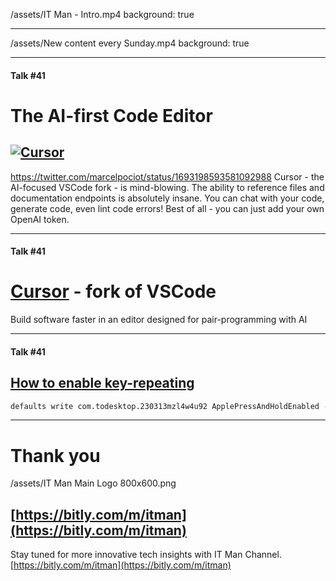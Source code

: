 
/assets/IT Man - Intro.mp4
background: true

---

/assets/New content every Sunday.mp4
background: true

---

#### Talk #41
# The AI-first Code Editor

## <a href="https://gyazo.com/7c0b63096904ea781b08ad230039f1d3"><img src="https://i.gyazo.com/7c0b63096904ea781b08ad230039f1d3.png" alt="Cursor"/></a>
https://twitter.com/marcelpociot/status/1693198593581092988
Cursor - the AI-focused VSCode fork - is mind-blowing.
The ability to reference files and documentation endpoints is absolutely insane.
You can chat with your code, generate code, even lint code errors!
Best of all - you can just add your own OpenAI token.

---

#### Talk #41
# [Cursor](https://www.cursor.so/) - fork of VSCode
Build software faster in an editor designed for pair-programming with AI

---

#### Talk #41
## [How to enable key-repeating](https://github.com/getcursor/cursor/issues/777)
```sh
defaults write com.todesktop.230313mzl4w4u92 ApplePressAndHoldEnabled -bool false
```

---

# Thank you
/assets/IT Man Main Logo 800x600.png
## [https://bitly.com/m/itman](https://bitly.com/m/itman)

Stay tuned for more innovative tech insights with IT Man Channel.
[https://bitly.com/m/itman](https://bitly.com/m/itman)

